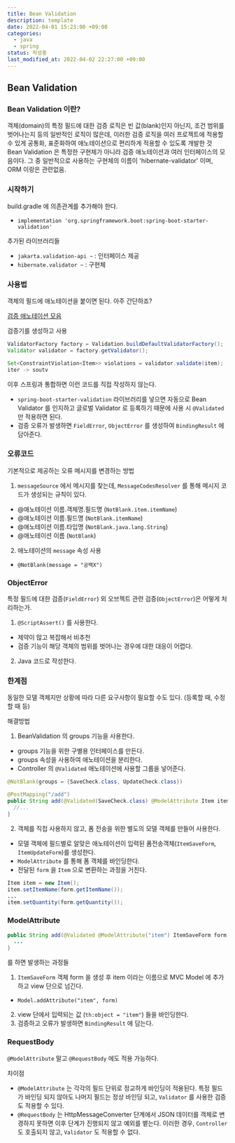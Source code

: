 ```yaml
---
title: Bean Validation
description: template
date: 2022-04-01 15:23:00 +09:00
categories:
  - java
  - spring
status: 작성중
last_modified_at: 2022-04-02 22:27:00 +09:00
---
```


## Bean Validation

### Bean Validation 이란?

객체(domain)의 특정 필드에 대한 검증 로직은 빈 값(blank)인지 아닌지, 조건 범위를 벗어나는지 등의 일반적인 로직이 많은데, 이러한 검증 로직을 여러 프로젝트에 적용할 수 있게 공통화, 표준화하여 애노테이션으로 편리하게 적용할 수 있도록 개발한 것
Bean Validation 은 특정한 구현체가 아니라 검증 애노테이션과 여러 인터페이스의 모음이다. 그 중 일반적으로 사용하는 구현체의 이름이 'hibernate-validator' 이며, ORM 이랑은 관련없음.

### 시작하기

build.gradle 에 의존관계를 추가해야 한다.
  - `implementation 'org.springframework.boot:spring-boot-starter-validation'`

추가된 라이브러리들
  - `jakarta.validation-api ~` : 인터페이스 제공
  - `hibernate.validator ~` : 구현체

### 사용법

객체의 필드에 애노테이션을 붙이면 된다. 아주 간단하죠?

[검증 애노테이션 모음](https://docs.jboss.org/hibernate/validator/6.2/reference/en-US/html_single/#validator-defineconstraints-spec)

검증기를 생성하고 사용

```java
ValidatorFactory factory = Validation.buildDefaultValidatorFactory();
Validator validator = factory.getValidator();

Set<ConstraintViolation<Item>> violations = validator.validate(item);
iter -> soutv
```

이후 스프링과 통합하면 이런 코드를 직접 작성하지 않는다.
  - `spring-boot-starter-validation` 라이브러리를 넣으면 자동으로 Bean Validator 를 인지하고 글로벌 Validator 로 등록하기 때문에 사용 시 `@Validated` 만 적용하면 된다.
  - 검증 오류가 발생하면 `FieldError`, `ObjectError` 를 생성하여 `BindingResult` 에 담아준다.

### 오류코드

기본적으로 제공하는 오류 메시지를 변경하는 방법

1. `messageSource` 에서 메시지를 찾는데, `MessageCodesResolver` 를 통해 메시지 코드가 생성되는 규칙이 있다.
  - @애노테이션 이름.객체명.필드명 (`NotBlank.item.itemName`)
  - @애노테이션 이름.필드명 (`NotBlank.itemName`)
  - @애노테이션 이름.타입명 (`NotBlank.java.lang.String`)
  - @애노테이션 이름 (`NotBlank`)
2. 애노테이션의 `message` 속성 사용
  - `@NotBlank(message = "공백X")`

### ObjectError

특정 필드에 대한 검증(`FieldError`) 외 오브젝트 관련 검증(`ObjectError`)은 어떻게 처리하는가.

1. `@ScriptAssert()` 를 사용한다.
  - 제약이 많고 복잡해서 비추천
  - 검증 기능이 해당 객체의 범위를 벗어나는 경우에 대한 대응이 어렵다.
2. Java 코드로 작성한다.

### 한계점

동일한 모델 객체지만 상황에 따라 다른 요구사항이 필요할 수도 있다. (등록할 때, 수정할 때 등)

해결방법
1. BeanValidation 의 groups 기능을 사용한다.
  - groups 기능을 위한 구별용 인터페이스를 만든다.
  - groups 속성을 사용하여 애노테이션을 분리한다.
  - Controller 의 `@Validated` 애노테이션에 사용할 그룹을 넣어준다.

```java
@NotBlank(groups = {SaveCheck.class, UpdateCheck.class})

@PostMapping("/add")
public String add(@Validated(SaveCheck.class) @ModelAttribute Item item, ...) {
  //...
}
```

2. 객체를 직접 사용하지 않고, 폼 전송을 위한 별도의 모델 객체를 만들어 사용한다.
  - 모델 객체에 필드별로 알맞은 애노테이션이 입력된 폼전송객체(`ItemSaveForm`, `ItemUpdateForm`)를 생성한다.
  - `ModelAttribute` 를 통해 폼 객체를 바인딩한다.
  - 전달된 `form` 을 `Item` 으로 변환하는 과정을 거친다.

```java
Item item = new Item();
item.setItemName(form.getItemName());
...
item.setQuantity(form.getQuantity());
```

### ModelAttribute

```java
public String add(@Validated @ModelAttribute("item") ItemSaveForm form, BindingResult bindingResult, ...) {
  ...
}
```

를 하면 발생하는 과정들

1. `ItemSaveForm` 객체 form 을 생성 후 item 이라는 이름으로 MVC Model 에 추가하고 view 단으로 넘긴다.
  - `Model.addAttribute("item", form)`
2. view 단에서 입력되는 값 (`th:object = "item"`) 들을 바인딩한다.
3. 검증하고 오류가 발생하면 `BindingResult` 에 담는다.

### RequestBody

`@ModelAttribute` 말고 `@RequestBody` 에도 적용 가능하다.

차이점
- `@ModelAttribute` 는 각각의 필드 단위로 정교하게 바인딩이 적용된다. 특정 필드가 바인딩 되지 않아도 나머지 필드는 정상 바인딩 되고, `Validator` 를 사용한 검증도 적용할 수 있다.
- `@RequestBody` 는 HttpMessageConverter 단계에서 JSON 데이터를 객체로 변경하지 못하면 이후 단계가 진행되지 않고 예외를 뱉는다. 이러한 경우, `Controller` 도 호출되지 않고, `Validator` 도 적용할 수 없다.